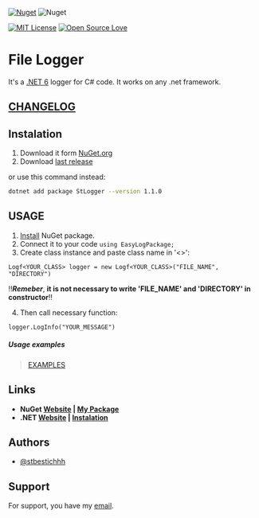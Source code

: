 [![Nuget](https://img.shields.io/badge/Nuget-v1.0.91-purple)](https://www.nuget.org/packages/StLogger/1.0.91#readme-body-tab)
![Nuget](https://img.shields.io/nuget/dt/StLogger)

[![MIT License](https://img.shields.io/badge/License-MIT-green.svg)](LICENSE)
[![Open Source Love](https://badges.frapsoft.com/os/v1/open-source.svg?v=103)](https://github.com/ellerbrock/open-source-badges/)

# File Logger

It's a [.NET 6](https://dotnet.microsoft.com/en-us/apps/maui) logger for C# code. It works on any .net framework.

## [CHANGELOG](CHANGELOG.md)

## Instalation

1. Download it form [NuGet.org](https://www.nuget.org/packages/StLogger/)
2. Download [last release](https://github.com/stbestichhh/dotNET-LoggerService/releases/tag/v1.1.0)

or use this command instead:

```bash
dotnet add package StLogger --version 1.1.0
```
    
## USAGE

1. [Install](#Instalation) NuGet package.
2. Connect it to your code 
`using EasyLogPackage;`
3. Create class instance and paste class name in '<>':

`Logf<YOUR_CLASS> logger = new Logf<YOUR_CLASS>("FILE_NAME", "DIRECTORY")`

‼️***Remeber***, **it is not necessary to write 'FILE_NAME' and 'DIRECTORY' in constructor**‼️

4. Then call necessary function:

`logger.LogInfo("YOUR_MESSAGE")`

##### Usage examples
> [EXAMPLES](EXAMPLES.md)

## Links
* **NuGet [Website](https://www.nuget.org) | [My Package](https://www.nuget.org/packages/StLogger.Test/)**
* **.NET [Website](https://dotnet.microsoft.com/en-us/) | [Instalation](https://dotnet.microsoft.com/en-us/download)**

## Authors

- [@stbestichhh](https://www.github.com/stbestichhh)


## Support

For support, you have my [email](mailto:stbestich@gmail.com).
